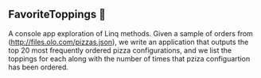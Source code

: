## FavoriteToppings :pizza:

A console app exploration of Linq methods. Given a sample of orders from (http://files.olo.com/pizzas.json), we write an application that outputs the top 20 most frequently ordered pizza configurations, and we list the toppings for each along with the number of times that pziza configuartion has been ordered.

